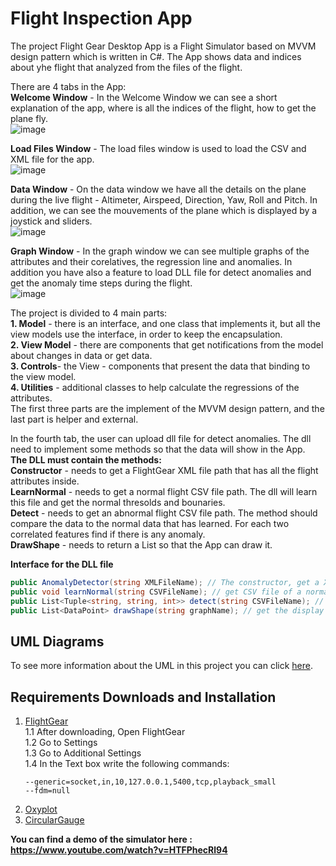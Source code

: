 # Flight Inspection App
The project Flight Gear Desktop App is a Flight Simulator based on MVVM design pattern which is written in C#. 
The App shows data and indices about yhe flight that analyzed from the files of the flight.

There are 4 tabs in the App:  
**Welcome Window** - In the Welcome Window we can see a short explanation of the app, where is all the indices of the flight, how to get the plane fly.  
![image](https://user-images.githubusercontent.com/71708182/114770316-fb6da980-9d73-11eb-875b-89736f11b945.png)   

**Load Files Window** - The load files window is used to load the CSV and XML file for the app.  
![image](https://user-images.githubusercontent.com/71708182/114770276-f27cd800-9d73-11eb-8f85-b83ad0fb50cc.png)   

**Data Window** - On the data window we have all the details on the plane during the live flight - Altimeter, Airspeed, Direction, Yaw, Roll and Pitch. In addition, we can see the mouvements of the plane which is displayed by a joystick and sliders.   
![image](https://user-images.githubusercontent.com/71708182/114770379-0f191000-9d74-11eb-8406-47f239e80d55.png)   

**Graph Window** - In the graph window we can see multiple graphs of the attributes and their corelatives, the regression line and anomalies. In addition you have also a feature to load DLL file for detect anomalies and get the anomaly time steps during the flight.   
![image](https://user-images.githubusercontent.com/71708182/114905383-92446f80-9e21-11eb-8ac5-c215c7d2f2ec.png)   


The project is divided to 4 main parts:  
**1. Model** - there is an interface, and one class that implements it, but all the view models use the interface, in order to keep the encapsulation.   
**2. View Model** - there are components that get notifications from the model about changes in data or get data.   
**3. Controls**- the View - components that present the data that binding to the view model.   
**4. Utilities** - additional classes to help calculate the regressions of the attributes.   
The first three parts are the implement of the MVVM design pattern, and the last part is helper and external.   

In the fourth tab, the user can upload dll file for detect anomalies. The dll need to implement some methods so that the data will show in the App.   
**The DLL must contain the methods:**  
**Constructor** -  needs to get a FlightGear XML file path that has all the flight attributes inside.  
**LearnNormal** - needs to get a normal flight CSV file path. The dll will learn this file and get the normal thresolds and bounaries.  
**Detect** - needs to get an abnormal flight CSV file path. The method should compare the data to the normal data that has learned. For each two correlated features find if there is any anomaly.   
**DrawShape** - needs to return a List<DataPoint> so that the App can draw it.  
  
**Interface for the DLL file**  
```c#
public AnomalyDetector(string XMLFileName); // The constructor, get a XML file and parser it.   
public void learnNormal(string CSVFileName); // get CSV file of a normal flight and learns it to know what data is considered to normal.  
public List<Tuple<string, string, int>> detect(string CSVFileName); // get anomaly flight file and return anomalies in triples - First feature , Second feature (which is correlative to the first) and TimeStep of the anomaly  
public List<DataPoint> drawShape(string graphName); // get the display graph and output list of points of the shape that we want to test the anomalies
```  

## UML Diagrams  
To see more information about the UML in this project you can click [here](https://github.com/RoeeOscar/advanced-programming-2/blob/master/UML%20Diagrams.pdf).

## Requirements Downloads and Installation
1. [FlightGear](https://www.flightgear.org/download/)  
1.1 After downloading, Open FlightGear    
1.2 Go to Settings  
1.3 Go to Additional Settings  
1.4 In the Text box write the following commands:  
    ```
    --generic=socket,in,10,127.0.0.1,5400,tcp,playback_small  
    --fdm=null
    ```  
2. [Oxyplot](https://www.nuget.org/packages/OxyPlot.Wpf/2.1.0-Preview1)  
3. [CircularGauge](https://www.nuget.org/packages/CircularGauge)  




**You can find a demo of the simulator here : https://www.youtube.com/watch?v=HTFPhecRl94**


